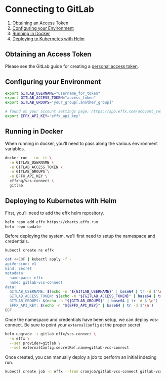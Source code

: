 # Connecting to GitLab

1. [Obtaining an Access Token](#Obtaining-an-Access-Token)
1. [Configuring your Environment](#Configuring-your-Environment)
1. [Running in Docker](#Running-in-Docker)
1. [Deploying to Kubernetes with Helm](#Deploying-to-Kubernetes-with-Helm)

## Obtaining an Access Token

Please see the GitLab guide for creating a [personal access token][].

[personal access token]: https://docs.gitlab.com/ee/user/profile/personal_access_tokens.html

## Configuring your Environment

```bash
export GITLAB_USERNAME="username_for_token"
export GITLAB_ACCESS_TOKEN="access_token"
export GITLAB_GROUPS="your_group[,another_group]"

# found on your account settings page: https://app.effx.com/account_settings
export EFFX_API_KEY="effx_api_key"
```

## Running in Docker

When running in docker, you'll need to pass along the various environment variables.

```bash
docker run --rm -it \
  -e GITLAB_USERNAME \
  -e GITLAB_ACCESS_TOKEN \
  -e GITLAB_GROUPS \
  -e EFFX_API_KEY \
  effxhq/vcs-connect \
  gitlab
```

## Deploying to Kubernetes with Helm

First, you'll need to add the effx helm repository.

```bash
helm repo add effx https://charts.effx.run
helm repo update
```

Before deploying the system, we'll first need to setup the namespace and credentials.

```bash
kubectl create ns effx

cat <<EOF | kubectl apply -f -
apiVersion: v1
kind: Secret
metadata:
  namespace: effx
  name: gitlab-vcs-connect
data:
  GITLAB_USERNAME: $(echo -n "${GITLAB_USERNAME}" | base64 | tr -d $'\n')
  GITLAB_ACCESS_TOKEN: $(echo -n "${GITLAB_ACCESS_TOKEN}" | base64 | tr -d $'\n')
  GITLAB_GROUPS: $(echo -n "${GITLAB_GROUPS}" | base64 | tr -d $'\n')
  EFFX_API_KEY: $(echo -n "${EFFX_API_KEY}" | base64 | tr -d $'\n')
EOF
```

Once the namespace and credentials have been setup, we can deploy vcs-connect.
Be sure to point your `externalConfig` at the proper secret.

```bash
helm upgrade -i gitlab effx/vcs-connect \
  -n effx \
  --set provider=gitlab \
  --set externalConfig.secretRef.name=gitlab-vcs-connect
```

Once created, you can manually deploy a job to perform an initial indexing run.

```bash
kubectl create job -n effx --from cronjob/gitlab-vcs-connect gitlab-vcs-connect-$(date %s)
```
